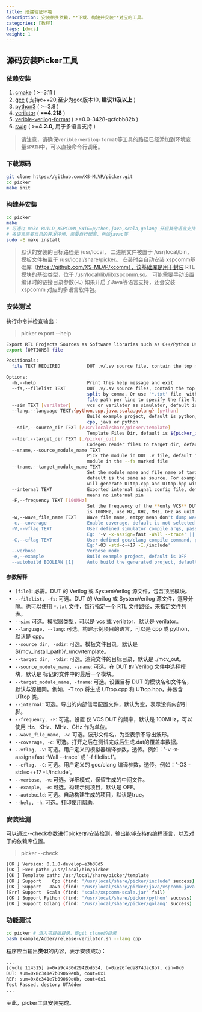 ```yaml
---
title: 搭建验证环境
description: 安装相关依赖，**下载、构建并安装**对应的工具。
categories: [教程]
tags: [docs]
weight: 1
---
```


## 源码安装Picker工具

### 依赖安装

1.  [cmake](https://cmake.org/download/) ( >=3.11 )
2.  [gcc](https://gcc.gnu.org/) ( 支持c++20,至少为gcc版本10, **建议11及以上** )
3.  [python3](https://www.python.org/downloads/) ( >=3.8 )
4.  [verilator](https://verilator.org/guide/latest/install.html#git-quick-install) ( **==4.218** )
5.  [verible-verilog-format](https://github.com/chipsalliance/verible) ( >=0.0-3428-gcfcbb82b )
6.  [swig](http://www.swig.org/) ( >=**4.2.0**, 用于多语言支持 )

> 请注意，请确保`verible-verilog-format`等工具的路径已经添加到环境变量`$PATH`中，可以直接命令行调用。

### 下载源码

```bash
git clone https://github.com/XS-MLVP/picker.git
cd picker
make init
```

### 构建并安装

```bash
cd picker
make
# 可通过 make BUILD_XSPCOMM_SWIG=python,java,scala,golang 开启其他语言支持。
# 各语言需要自己的开发环境，需要自行配置，例如javac等
sudo -E make install
```

>默认的安装的目标路径是 /usr/local， 二进制文件被置于 /usr/local/bin，模板文件被置于 /usr/local/share/picker。
>安装时会自动安装 xspcomm基础库（https://github.com/XS-MLVP/xcomm），该基础库是用于封装 RTL 模块的基础类型，位于 /usr/local/lib/libxspcomm.so。 可能需要手动设置编译时的链接目录参数(-L)
>如果开启了Java等语言支持，还会安装 xspcomm 对应的多语言软件包。

### 安装测试

执行命令并检查输出：
>picker export --help

```bash
Export RTL Projects Sources as Software libraries such as C++/Python Usage: picker
export [OPTIONS] file

Positionals:
  file TEXT REQUIRED          DUT .v/.sv source file, contain the top module

Options:
  -h,--help                   Print this help message and exit
  --fs,--filelist TEXT        DUT .v/.sv source files, contain the top module, 
                              split by comma. Or use '*.txt' file  with one RTL 
                              file path per line to specify the file list
  --sim TEXT [verilator]      vcs or verilator as simulator, default is verilator
  --lang,--language TEXT:{python,cpp,java,scala,golang} [python] 
                              Build example project, default is python, choose 
                              cpp, java or python
  --sdir,--source_dir TEXT [/usr/local/share/picker/template] 
                              Template Files Dir, default is ${picker_install_path}/../picker/template
  --tdir,--target_dir TEXT [./picker_out] 
                              Codegen render files to target dir, default is ./picker_out
  --sname,--source_module_name TEXT
                              Pick the module in DUT .v file, default is the last 
                              module in the --fs marked file
  --tname,--target_module_name TEXT
                              Set the module name and file name of target DUT, 
                              default is the same as source. For example, --tname top, 
                              will generate UTtop.cpp and UTtop.hpp with UTtop class
  --internal TEXT             Exported internal signal config file, default is empty, 
                              means no internal pin
  -F,--frequency TEXT [100MHz] 
                              Set the frequency of the **only VCS** DUT, default 
                              is 100MHz, use Hz, KHz, MHz, GHz as unit
  -w,--wave_file_name TEXT    Wave file name, emtpy mean don't dump wave
  -c,--coverage               Enable coverage, default is not selected as OFF
  -V,--vflag TEXT             User defined simulator compile args, passthrough. 
                              Eg: '-v -x-assign=fast -Wall --trace' || '-C vcs -cc -f filelist.f'
  -C,--cflag TEXT             User defined gcc/clang compile command, passthrough. 
                              Eg:'-O3 -std=c++17 -I./include'
  --verbose                   Verbose mode
  -e,--example                Build example project, default is OFF
  --autobuild BOOLEAN [1]     Auto build the generated project, default is true
```

#### 参数解释

* `[file]`: 必需。DUT 的 Verilog 或 SystemVerilog 源文件，包含顶层模块。
* `--filelist, -fs`: 可选。DUT 的 Verilog 或 SystemVerilog 源文件，逗号分隔。也可以使用 `*.txt` 文件，每行指定一个 RTL 文件路径，来指定文件列表。
* `--sim`: 可选。模拟器类型，可以是 vcs 或 verilator，默认是 verilator。
* `--language, --lang`: 可选。构建示例项目的语言，可以是 cpp 或 python，默认是 cpp。
* `--source_dir, -sdir`: 可选。模板文件目录，默认是 ${mcv_install_path}/../mcv/template。
* `--target_dir, -tdir`: 可选。渲染文件的目标目录，默认是 ./mcv_out。
* `--source_module_name, -sname`: 可选。在 DUT 的 Verilog 文件中选择模块，默认是  标记的文件中的最后一个模块。
* `--target_module_name, -tname`: 可选。设置目标 DUT 的模块名和文件名，默认与源相同。例如，-T top 将生成 UTtop.cpp 和 UTtop.hpp，并包含 UTtop 类。
* `--internal`: 可选。导出的内部信号配置文件，默认为空，表示没有内部引脚。
* `--frequency, -F`: 可选。设置 仅 VCS DUT 的频率，默认是 100MHz，可以使用 Hz、KHz、MHz、GHz 作为单位。
* `--wave_file_name, -w`: 可选。波形文件名，为空表示不导出波形。
* `--coverage, -c`: 可选。打开之后在测试完成后生成.dat的覆盖率数据。
* `--vflag, -V`: 可选。用户定义的模拟器编译参数，透传。例如：'-v -x-assign=fast -Wall --trace' 或 '-f filelist.f'。
* `--cflag, -C`: 可选。用户定义的 gcc/clang 编译参数，透传。例如：'-O3 -std=c++17 -I./include'。
* `--verbose, -v`: 可选。详细模式，保留生成的中间文件。
* `--example, -e`: 可选。构建示例项目，默认是 OFF。
* `--autobuild`: 可选。自动构建生成的项目，默认是true。
* `--help, -h`: 可选。打印使用帮助。

### 安装检测

可以通过\--check参数进行picker的安装检测，输出能够支持的编程语言，以及对于的依赖库位置。

>picker \--check

```bash
[OK ] Version: 0.1.0-develop-e3b38d5
[OK ] Exec path: /usr/local/bin/picker
[OK ] Template path: /usr/local/share/picker/template
[OK ] Support    Cpp (find: '/usr/local/share/picker/include' success)
[OK ] Support   Java (find: '/usr/local/share/picker/java/xspcomm-java.jar' success)
[Err] Support  Scala (find: 'scala/xspcomm-scala.jar' fail)
[OK ] Support Python (find: '/usr/local/share/picker/python' success)
[OK ] Support Golang (find: '/usr/local/share/picker/golang' success)
```

### 功能测试


```bash
cd picker # 进入项目根目录，即git clone的目录
bash example/Adder/release-verilator.sh --lang cpp
```

程序应当输出**类似**的内容，表示安装成功：

```bash
...
[cycle 114515] a=0xa9c430d2942bd554, b=0xe26feda874dac8b7, cin=0x0
DUT: sum=0x8c341e7b09069e0b, cout=0x1
REF: sum=0x8c341e7b09069e0b, cout=0x1
Test Passed, destory UTAdder
...
```

至此，picker工具安装完成。
